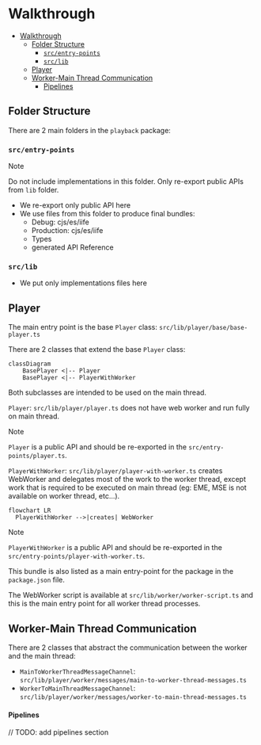 # Walkthrough

<!-- TOC -->
* [Walkthrough](#walkthrough)
  * [Folder Structure](#folder-structure)
    * [`src/entry-points`](#srcentry-points)
    * [`src/lib`](#srclib)
  * [Player](#player)
  * [Worker-Main Thread Communication](#worker-main-thread-communication)
      * [Pipelines](#pipelines)
<!-- TOC -->

## Folder Structure

There are 2 main folders in the `playback` package:

### `src/entry-points`

> [!Note]
>
> Do not include implementations in this folder. Only re-export public APIs from `lib` folder.

  - We re-export only public API here
  - We use files from this folder to produce final bundles:
    - Debug: cjs/es/iife
    - Production: cjs/es/iife
    - Types
    - generated API Reference

### `src/lib`
  - We put only implementations files here


## Player

The main entry point is the base `Player` class: `src/lib/player/base/base-player.ts`

There are 2 classes that extend the base `Player` class:


```mermaid
classDiagram
    BasePlayer <|-- Player
    BasePlayer <|-- PlayerWithWorker
```

Both subclasses are intended to be used on the main thread.

`Player`: `src/lib/player/player.ts` does not have web worker and run fully on main thread.

> [!Note]
>
> `Player` is a public API and should be re-exported in the `src/entry-points/player.ts`.


`PlayerWithWorker`: `src/lib/player/player-with-worker.ts` creates WebWorker and delegates most of the work to the worker thread, except work that is required to be executed on main thread (eg: EME, MSE is not available on worker thread, etc...).

```mermaid
flowchart LR
  PlayerWithWorker -->|creates| WebWorker
```

> [!Note]
>
> `PlayerWithWorker` is a public API and should be re-exported in the `src/entry-points/player-with-worker.ts`.
>
> This bundle is also listed as a main entry-point for the package in the `package.json` file.

The WebWorker script is available at `src/lib/worker/worker-script.ts` and this is the main entry point for all worker thread processes.


## Worker-Main Thread Communication

There are 2 classes that abstract the communication between the worker and the main thread:

- `MainToWorkerThreadMessageChannel`: `src/lib/player/worker/messages/main-to-worker-thread-messages.ts`
- `WorkerToMainThreadMessageChannel`: `src/lib/player/worker/messages/worker-to-main-thread-messages.ts`


#### Pipelines

// TODO: add pipelines section
